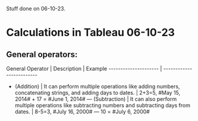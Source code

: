 Stuff done on 06-10-23.
# Calculations in Tableau                                   06-10-23
  ## General operators:
  General Operator | Description | Example
  --------------------- | -------------------------
  + (Addition) | It can perform multiple operations like adding numbers, concatenating strings, and adding days to dates. | 2+3=5, #May 15, 2014# + 17 = #June 1, 2014#
  — (Subtraction) | It can also perform multiple operations like subtracting numbers and subtracting days from dates. | 8-5=3, #July 16, 2000# — 10 = #July 6, 2000#
